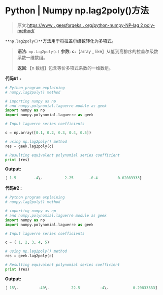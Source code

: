 # Python | Numpy np.lag2poly()方法

> 原文:[https://www . geesforgeks . org/python-numpy-NP-lag 2 poly-method/](https://www.geeksforgeeks.org/python-numpy-np-lag2poly-method/)

`**np.lag2poly()**`方法用于将拉盖尔级数转化为多项式。

> **语法:** `np.lag2poly(c)`
> **参数:**
> **c:**【array _ like】从低到高排序的拉盖尔级数系数一维数组。
> 
> **返回:**【n 数组】包含等价多项式系数的一维数组。

**代码#1 :**

```py
# Python program explaining
# numpy.lag2poly() method 

# importing numpy as np  
# and numpy.polynomial.laguerre module as geek 
import numpy as np 
import numpy.polynomial.laguerre as geek

# Input laguerre series coefficients

c = np.array([0.1, 0.2, 0.3, 0.4, 0.5]) 

# using np.lag2poly() method 
res = geek.lag2poly(c) 

# Resulting equivalent polynomial series coefficient
print (res) 
```

**Output:**

```py
[ 1.5        -4\.          2.25       -0.4         0.02083333]

```

**代码#2 :**

```py
# Python program explaining
# numpy.lag2poly() method 

# importing numpy as np  
# and numpy.polynomial.laguerre module as geek 
import numpy as np 
import numpy.polynomial.laguerre as geek

# Input laguerre series coefficients

c = ( 1, 2, 3, 4, 5)

# using np.lag2poly() method 
res = geek.lag2poly(c) 

# Resulting equivalent polynomial series coefficient
print (res) 
```

**Output:**

```py
[ 15\.         -40\.          22.5         -4\.           0.20833333]

```